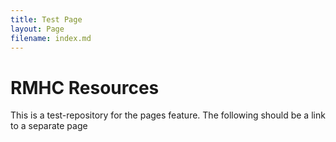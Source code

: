 ```yaml
---
title: Test Page
layout: Page
filename: index.md
---
```


# RMHC Resources
This is a test-repository for the pages feature.
The following should be a link to a separate page
